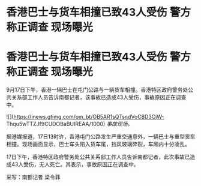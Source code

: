 # 香港巴士与货车相撞已致43人受伤 警方称正调查 现场曝光

# 香港巴士与货车相撞已致43人受伤 警方称正调查 现场曝光

9月17日下午，香港一辆巴士在屯门公路与一辆货车相撞。香港特区政府警务处公共关系部工作人员告诉南都记者，该事故已造成43人受伤，事故原因正在调查中。

![](https://inews.gtimg.com/om_bt/OB5AR1sQTsndVoC8D3CjW-
Thqu5wTTZJf9CUDOBaBUIREAA/1000) _事故现场。_

据港媒报道，17日13时许，香港屯门公路发生严重交通意外，一辆巴士与重型货车相撞。现场画面显示，巴士车头陷入货车尾，挡风玻璃碎裂，车厢内十分凌乱。

17日下午，香港特区政府警务处公共关系部工作人员告诉南都记者，此次事故已造成43人受伤，无人死亡。其表示，事故原因正在调查中。

采写：南都记者 梁令菲

